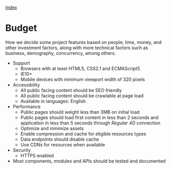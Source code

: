 [Index](./00-index.md)

# Budget

How we decide some project features based on people, time, money, and other investment factors, along with more technical factors such as business, demography, concurrency, among others.

- Support
  - Browsers with at least HTML5, CSS2.1 and ECMAScript5
  - IE10+
  - Mobile devices with minimum viewport width of 320 pixels
- Accessibility
  - All public facing content should be SEO friendly
  - All public facing content should be crawlable at page load
  - Available in languages: English
- Performance
  - Public pages should weight less than 3MB on initial load
  - Public pages should load first content in less than 2 seconds and application in less than 5 seconds through _Regular 4G_ connection
  - Optimize and minimize assets
  - Enable compression and cache for eligible resources types
  - Data endpoints should disable cache
  - Use CDNs for resources when available
- Security
  - HTTPS enabled
- Most components, modules and APIs should be tested and documented
